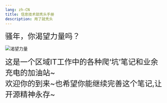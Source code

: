 ```yaml
---
lang: zh-CN
title: 信息技术部秃头手册
description: 用了就秃头
---
```

<font size=5> 骚年，你渴望力量吗？</font>

![渴望力量](https://img.pkdoutu.com/production/uploads/image/2020/03/10/20200310794875_CsSGzt.jpg)

<font size=5> 这是一个区域IT工作中的各种爬‘坑’笔记和业余充电的加油站~</font>
<br>
<font size=5> 欢迎你的到来~也希望你能继续完善这个笔记,让开源精神永存~</font>